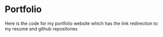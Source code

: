 # Portfolio
Here is the code for  my portfolio website which has the link redirection to my resume and github repositories
